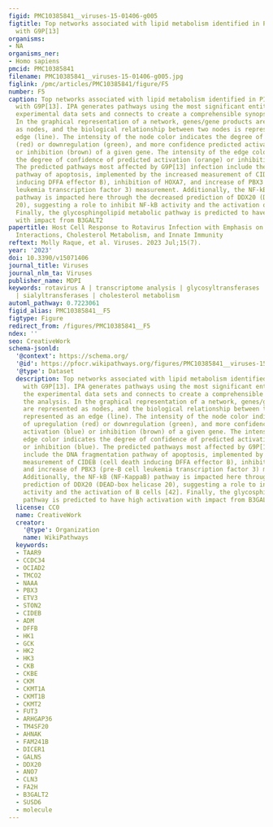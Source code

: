 ```yaml
---
figid: PMC10385841__viruses-15-01406-g005
figtitle: Top networks associated with lipid metabolism identified in PIEs infected
  with G9P[13]
organisms:
- NA
organisms_ner:
- Homo sapiens
pmcid: PMC10385841
filename: PMC10385841__viruses-15-01406-g005.jpg
figlink: /pmc/articles/PMC10385841/figure/F5
number: F5
caption: Top networks associated with lipid metabolism identified in PIEs infected
  with G9P[13]. IPA generates pathways using the most significant entities from the
  experimental data sets and connects to create a comprehensible synopsis of the analysis.
  In the graphical representation of a network, genes/gene products are represented
  as nodes, and the biological relationship between two nodes is represented as an
  edge (line). The intensity of the node color indicates the degree of upregulation
  (red) or downregulation (green), and more confidence predicted activation (blue)
  or inhibition (brown) of a given gene. The intensity of the edge color indicates
  the degree of confidence of predicted activation (orange) or inhibition (blue).
  The predicted pathways most affected by G9P[13] infection include the DNA fragmentation
  pathway of apoptosis, implemented by the increased measurement of CIDEB (cell death
  inducing DFFA effector B), inhibition of HOXA7, and increase of PBX3 (pre-B cell
  leukemia transcription factor 3) measurement. Additionally, the NF-kB (NF-KappaB)
  pathway is impacted here through the decreased prediction of DDX20 (DEAD-box helicase
  20), suggesting a role to inhibit NF-kB activity and the activation of B cells [42].
  Finally, the glycosphingolipid metabolic pathway is predicted to have high activation
  with impact from B3GALT2
papertitle: Host Cell Response to Rotavirus Infection with Emphasis on Virus–Glycan
  Interactions, Cholesterol Metabolism, and Innate Immunity
reftext: Molly Raque, et al. Viruses. 2023 Jul;15(7).
year: '2023'
doi: 10.3390/v15071406
journal_title: Viruses
journal_nlm_ta: Viruses
publisher_name: MDPI
keywords: rotavirus A | transcriptome analysis | glycosyltransferases | fucosyltransferases
  | sialyltransferases | cholesterol metabolism
automl_pathway: 0.7223061
figid_alias: PMC10385841__F5
figtype: Figure
redirect_from: /figures/PMC10385841__F5
ndex: ''
seo: CreativeWork
schema-jsonld:
  '@context': https://schema.org/
  '@id': https://pfocr.wikipathways.org/figures/PMC10385841__viruses-15-01406-g005.html
  '@type': Dataset
  description: Top networks associated with lipid metabolism identified in PIEs infected
    with G9P[13]. IPA generates pathways using the most significant entities from
    the experimental data sets and connects to create a comprehensible synopsis of
    the analysis. In the graphical representation of a network, genes/gene products
    are represented as nodes, and the biological relationship between two nodes is
    represented as an edge (line). The intensity of the node color indicates the degree
    of upregulation (red) or downregulation (green), and more confidence predicted
    activation (blue) or inhibition (brown) of a given gene. The intensity of the
    edge color indicates the degree of confidence of predicted activation (orange)
    or inhibition (blue). The predicted pathways most affected by G9P[13] infection
    include the DNA fragmentation pathway of apoptosis, implemented by the increased
    measurement of CIDEB (cell death inducing DFFA effector B), inhibition of HOXA7,
    and increase of PBX3 (pre-B cell leukemia transcription factor 3) measurement.
    Additionally, the NF-kB (NF-KappaB) pathway is impacted here through the decreased
    prediction of DDX20 (DEAD-box helicase 20), suggesting a role to inhibit NF-kB
    activity and the activation of B cells [42]. Finally, the glycosphingolipid metabolic
    pathway is predicted to have high activation with impact from B3GALT2
  license: CC0
  name: CreativeWork
  creator:
    '@type': Organization
    name: WikiPathways
  keywords:
  - TAAR9
  - CCDC34
  - OCIAD2
  - TMCO2
  - NAAA
  - PBX3
  - ETV3
  - STON2
  - CIDEB
  - ADM
  - DFFB
  - HK1
  - GCK
  - HK2
  - HK3
  - CKB
  - CKBE
  - CKM
  - CKMT1A
  - CKMT1B
  - CKMT2
  - FUT3
  - ARHGAP36
  - TM4SF20
  - AHNAK
  - FAM241B
  - DICER1
  - GALNS
  - DDX20
  - ANO7
  - CLN3
  - FA2H
  - B3GALT2
  - SUSD6
  - molecule
---
```

